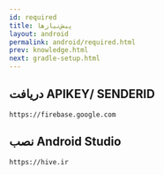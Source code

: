 ```yaml
---
id: required
title: پیش‌نیازها
layout: android
permalink: android/required.html
prev: knowledge.html
next: gradle-setup.html
---
```



## دریافت ‌APIKEY/ SENDERID


```code
https://firebase.google.com
```

## نصب Android Studio 

```code
https://hive.ir
```

